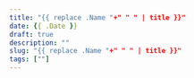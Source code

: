 ```yaml
---
title: "{{ replace .Name "+" " " | title }}"
date: {{ .Date }}
draft: true
description: ""
slug: "{{ replace .Name "+" " " | title }}"
tags: [""]
---
```


